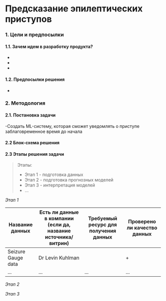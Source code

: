 # Предсказание эпилептических приступов
### 1. Цели и предпосылки
#### 1.1. Зачем идем в разработку продукта? 
-
-
-
#### 1.2. Предпосылки решения
- 
### 2. Методология    

#### 2.1. Постановка задачи 
-Создать ML-систему, которая сможет уведомлять о приступе заблаговременное время до начала

#### 2.2 Блок-схема решения

#### 2.3 Этапы решения задачи
> Этапы:
> - Этап 1 - подготовка данных
> - Этап 2 - подготовка прогнозных моделей
> - Этап 3 - интерпретация моделей
> - ...

*Этап 1*
  
| Название данных  | Есть ли данные в компании (если да, название источника/витрин) | Требуемый ресурс для получения данных | Проверено ли качество данных|
| ------------- | ------------- | ------------- | ------------- |
| Seizure Gauge data | Dr Levin Kuhlman|  | + |
| ...  | ...  | ... | ... |

*Этап 2*

*Этап 3*

